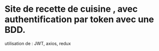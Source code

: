 # Site de recette de cuisine , avec authentification par token avec une BDD. 
utilisation de : JWT, axios, redux
